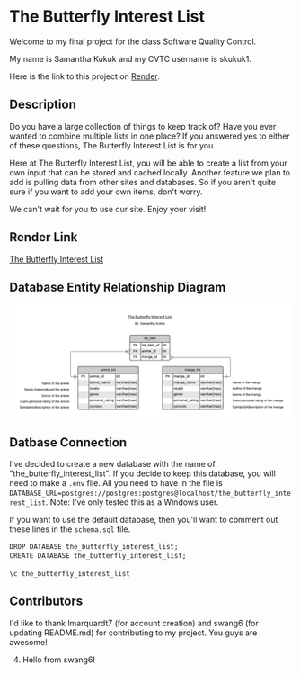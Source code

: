 # The Butterfly Interest List
Welcome to my final project for the class Software Quality Control.

My name is Samantha Kukuk and my CVTC username is skukuk1.

Here is the link to this project on [Render](https://the-butterfly-interest-list.onrender.com).

## Description
Do you have a large collection of things to keep track of? Have you ever wanted to combine multiple lists in one place? If you answered yes to either of these questions, The Butterfly Interest List is for you.

Here at The Butterfly Interest List, you will be able to create a list from your own input that can be stored and cached locally. Another feature we plan to add is pulling data from other sites and databases. So if you aren't quite sure if you want to add your own items, don't worry.

We can't wait for you to use our site. Enjoy your visit!

## Render Link
[The Butterfly Interest List](https://the-butterfly-interest-list.onrender.com)

## Database Entity Relationship Diagram
![Entity Relationship Diagram](/docs/EntityRelationshipDiagram.png)

## Datbase Connection
I've decided to create a new database with the name of "the_butterfly_interest_list". If you decide to keep this database, you will need to make a `.env` file. All you need to have in the file is `DATABASE_URL=postgres://postgres:postgres@localhost/the_butterfly_interest_list`. Note: I've only tested this as a Windows user.

If you want to use the default database, then you'll want to comment out these lines in the `schema.sql` file.

    DROP DATABASE the_butterfly_interest_list;
    CREATE DATABASE the_butterfly_interest_list;

    \c the_butterfly_interest_list

## Contributors
I'd like to thank lmarquardt7 (for account creation) and swang6 (for updating README.md) for contributing to my project. You guys are awesome!

4. Hello from swang6!
